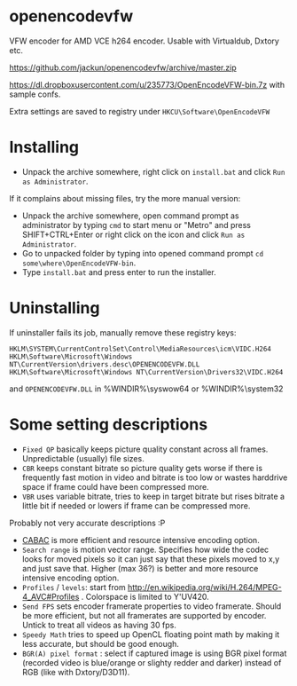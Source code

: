 openencodevfw
=============

VFW encoder for AMD VCE h264 encoder. Usable with Virtualdub, Dxtory etc.

https://github.com/jackun/openencodevfw/archive/master.zip


https://dl.dropboxusercontent.com/u/235773/OpenEncodeVFW-bin.7z with sample confs.

Extra settings are saved to registry under `HKCU\Software\OpenEncodeVFW`

Installing
============

 * Unpack the archive somewhere, right click on `install.bat` and click `Run as Administrator`.

If it complains about missing files, try the more manual version:

 * Unpack the archive somewhere, open command prompt as administrator by typing `cmd` to start menu or "Metro" and press SHIFT+CTRL+Enter or right click on the icon and click `Run as Administrator`. 
 * Go to unpacked folder by typing into opened command prompt `cd some\where\OpenEncodeVFW-bin`. 
 * Type `install.bat` and press enter to run the installer.

Uninstalling
============
If uninstaller fails its job, manually remove these registry keys:

	HKLM\SYSTEM\CurrentControlSet\Control\MediaResources\icm\VIDC.H264
	HKLM\Software\Microsoft\Windows NT\CurrentVersion\drivers.desc\OPENENCODEVFW.DLL
	HKLM\Software\Microsoft\Windows NT\CurrentVersion\Drivers32\VIDC.H264
	
and `OPENENCODEVFW.DLL` in %WINDIR%\syswow64 or %WINDIR%\system32


Some setting descriptions
=======

 * `Fixed QP` basically keeps picture quality constant across all frames. Unpredictable (usually) file sizes.
 * `CBR` keeps constant bitrate so picture quality gets worse if there is frequently fast motion in video and bitrate is too low or wastes harddrive space if frame could have been compressed more.
 * `VBR` uses variable bitrate, tries to keep in target bitrate but rises bitrate a little bit if needed or lowers if frame can be compressed more.
 
 Probably not very accurate descriptions :P
 
 * [CABAC](http://en.wikipedia.org/wiki/Context-adaptive_binary_arithmetic_coding) is more efficient and resource intensive encoding option.
 * `Search range` is motion vector range. Specifies how wide the codec looks for moved pixels so it can just say that these pixels moved to x,y and just save that. Higher (max 36?) is better and more resource intensive encoding option.
 * `Profiles` / `levels`: start from http://en.wikipedia.org/wiki/H.264/MPEG-4_AVC#Profiles . Colorspace is limited to Y'UV420.
 * `Send FPS` sets encoder framerate properties to video framerate. Should be more efficient, but not all framerates are supported by encoder. Untick to treat all videos as having 30 fps.
 * `Speedy Math` tries to speed up OpenCL floating point math by making it less accurate, but should be good enough.
 * `BGR(A) pixel format` : select if captured image is using BGR pixel format (recorded video is blue/orange or slighty redder and darker) instead of RGB (like with Dxtory/D3D11).
